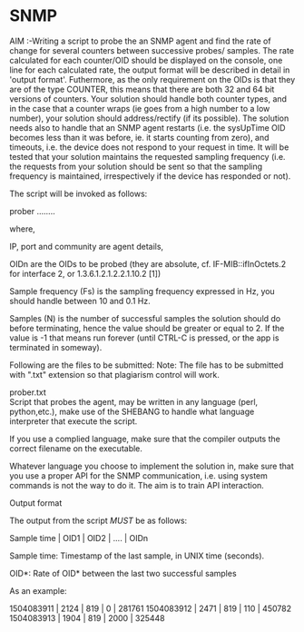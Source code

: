 # SNMP


AIM :-Writing a script to probe the an SNMP agent and find the rate of change for several counters between successive probes/ samples. The rate calculated for each counter/OID should be displayed on the console, one line for each calculated rate, the output format will be described in detail in 'output format'. Futhermore, as the only requirement on the OIDs is that they are of the type COUNTER, this means that there are both 32 and 64 bit versions of counters. Your solution should handle both counter types, and in the case that a counter wraps (ie goes from a high number to a low number), your solution should address/rectify (if its possible). The solution needs also to handle that an SNMP agent restarts (i.e. the sysUpTime OID becomes less than it was before, ie. it starts counting from zero), and timeouts, i.e. the device does not respond to your request in time. It will be tested that your solution maintains the requested sampling frequency (i.e. the requests from your solution should be sent so that the sampling frequency is maintained, irrespectively if the device has responded or not). 

The script will be invoked as follows:

prober <Agent IP:port:community> <sample frequency> <samples> <OID1> <OID2> …….. <OIDn>

where,

IP, port and community are agent details,

OIDn are the OIDs to be probed (they are absolute, cf. IF-MIB::ifInOctets.2 for interface 2, or 1.3.6.1.2.1.2.2.1.10.2 [1]) 

Sample frequency  (Fs) is the sampling frequency expressed in Hz, you should handle between 10 and 0.1 Hz. 

Samples (N) is the number of successful samples the solution should do before terminating, hence the value should be greater or equal to 2. If the value is -1 that means run forever (until CTRL-C is pressed, or the app is terminated in someway). 

 

Following are the files to be submitted:  Note: The file has to be submitted with ".txt" extension so that plagiarism control will work.

prober.txt         	
Script that probes the agent, may be written in any language (perl, python,etc.), make use of the SHEBANG to handle what language interpreter that execute the script. 

If you use a complied language, make sure that the compiler outputs the correct filename on the executable. 

 

Whatever language you choose to implement the solution in, make sure that you use a proper API for the SNMP communication, i.e. using system commands is not the way to do it. The aim is to train API interaction. 

Output format

The output from the script _MUST_ be as follows:

Sample time | OID1 | OID2 | .... | OIDn

 

Sample time: Timestamp of the last sample, in UNIX time (seconds). 

OID*: Rate of OID* between the last two successful samples

 

As an example:

1504083911  | 2124 | 819 | 0 | 281761 
1504083912  | 2471 | 819 | 110 | 450782 
1504083913  | 1904 | 819 | 2000 | 325448 
